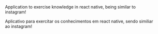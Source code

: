 Application to exercise knowledge in react native, being similar to instagram!



Aplicativo para exercitar os conhecimentos em react native, sendo similiar ao instagram!
